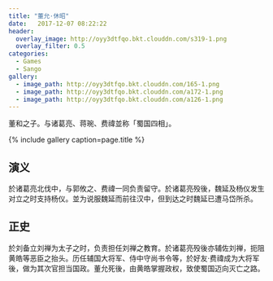 ```yaml
---
title: "董允·休昭"
date:   2017-12-07 08:22:22
header:
  overlay_image: http://oyy3dtfqo.bkt.clouddn.com/s319-1.png
  overlay_filter: 0.5
categories:
  - Games
  - Sango
gallery:
  - image_path: http://oyy3dtfqo.bkt.clouddn.com/165-1.png
  - image_path: http://oyy3dtfqo.bkt.clouddn.com/a172-1.png
  - image_path: http://oyy3dtfqo.bkt.clouddn.com/a126-1.png
---
```


董和之子。与诸葛亮、蒋琬、费禕並称「蜀国四相」。

{% include gallery caption=page.title %}

## 演义

於诸葛亮北伐中，与郭攸之、费禕一同负责留守。於诸葛亮殁後，魏延及杨仪发生对立之时支持杨仪。並为说服魏延而前往汉中，但到达之时魏延已遭马岱所杀。

## 正史

於刘备立刘禅为太子之时，负责担任刘禅之教育。於诸葛亮殁後亦辅佐刘禅，扼阻黄皓等恶臣之抬头。历任辅国大将军、侍中守尚书令等，於好友·费禕成为大将军後，做为其次官担当国政。董允死後，由黄皓掌握政权，致使蜀国迈向灭亡之路。